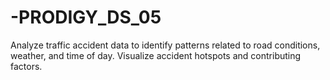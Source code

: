 # -PRODIGY_DS_05
Analyze traffic accident data to identify patterns related to road conditions, weather, and time of day. Visualize accident hotspots and contributing factors.
